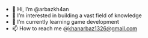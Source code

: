 - 👋 Hi, I’m @arbazkh4an
- 👀 I’m interested in building a vast field of knowledge
- 🌱 I’m currently learning game development
- 📫 How to reach me @khanarbaz1326@gmail.com

<!---
arbazkh4an/arbazkh4an is a ✨ special ✨ repository because its `README.md` (this file) appears on your GitHub profile.
You can click the Preview link to take a look at your changes.
--->

